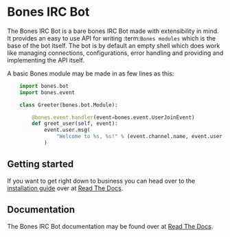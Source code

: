 # Bones IRC Bot
The Bones IRC Bot is a bare bones IRC Bot made with extensibility
in mind. It provides an easy to use API for writing :term:`Bones modules`
which is the base of the bot itself. The bot is by default an empty shell
which does work like managing connections, configurations, error handling
and providing and implementing the API itself.

A basic Bones module may be made in as few lines as this:

```python
    import bones.bot
    import bones.event

    class Greeter(bones.bot.Module):

        @bones.event.handler(event=bones.event.UserJoinEvent)
        def greet_user(self, event):
            event.user.msg(
                "Welcome to %s, %s!" % (event.channel.name, event.user.nickname)
            )
```

## Getting started
If you want to get right down to business you can head over to the [installation guide][howto-install] over at [Read The Docs][docs].

## Documentation
The Bones IRC Bot documentation may be found over at [Read The Docs][docs].

[howto-install]: http://bones-irc-bot.readthedocs.org/en/latest/intro/installation.html
[docs]: http://bones-irc-bot.readthedocs.org/
